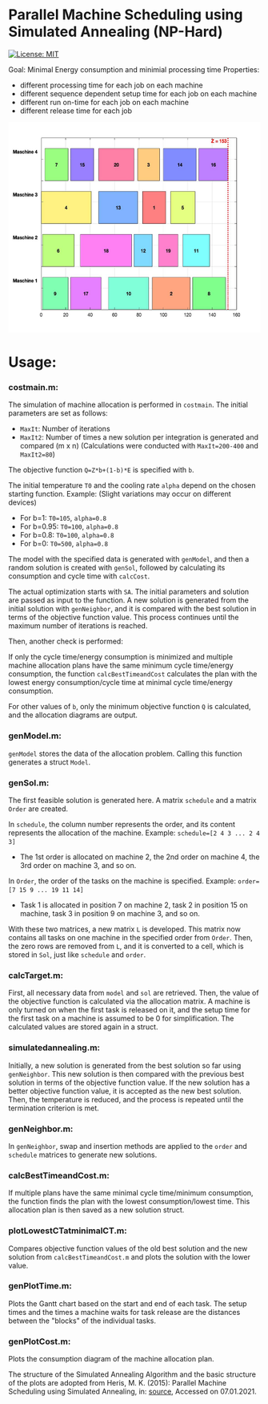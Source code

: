 # Parallel Machine Scheduling using Simulated Annealing (NP-Hard)

[![License: MIT](https://img.shields.io/badge/License-MIT-yellow.svg)](https://github.com/paulffm/Discrete-Time-Diffusion-Models-for-Discrete-Data/blob/main/LICENSE)

Goal: Minimal Energy consumption and minimial processing time
Properties: 
- different processing time for each job on each machine
- different sequence dependent setup time for each job on each machine
- different run on-time for each job on each machine 
- different release time for each job

<p align="center">
  <img src="scheduling_time.jpg"  alt="1" width = 560px height = 420px >
</p>

# Usage:

### costmain.m:

The simulation of machine allocation is performed in `costmain`. The initial parameters are set as follows:

- `MaxIt`: Number of iterations
- `MaxIt2`: Number of times a new solution per integration is generated and compared (m x n)
  (Calculations were conducted with `MaxIt=200-400` and `MaxIt2=80`)

The objective function `Q=Z*b+(1-b)*E` is specified with `b`.

The initial temperature `T0` and the cooling rate `alpha` depend on the chosen starting function.
Example: (Slight variations may occur on different devices)
  - For b=1: `T0=105`, `alpha=0.8`
  - For b=0.95: `T0=100`, `alpha=0.8`
  - For b=0.8: `T0=100`, `alpha=0.8`
  - For b=0: `T0=500`, `alpha=0.8`

The model with the specified data is generated with `genModel`, and then a random solution is created with `genSol`, followed by calculating its consumption and cycle time with `calcCost`.

The actual optimization starts with `SA`. The initial parameters and solution are passed as input to the function. A new solution is generated from the initial solution with `genNeighbor`, and it is compared with the best solution in terms of the objective function value. This process continues until the maximum number of iterations is reached.

Then, another check is performed:

If only the cycle time/energy consumption is minimized and multiple machine allocation plans have the same minimum cycle time/energy consumption, the function `calcBestTimeandCost` calculates the plan with the lowest energy consumption/cycle time at minimal cycle time/energy consumption.

For other values of `b`, only the minimum objective function `Q` is calculated, and the allocation diagrams are output.

### genModel.m:

`genModel` stores the data of the allocation problem. Calling this function generates a struct `Model`.

### genSol.m:

The first feasible solution is generated here. A matrix `schedule` and a matrix `Order` are created.

In `schedule`, the column number represents the order, and its content represents the allocation of the machine.
Example: `schedule=[2 4 3 ... 2 4 3]`
  - The 1st order is allocated on machine 2, the 2nd order on machine 4, the 3rd order on machine 3, and so on.

In `Order`, the order of the tasks on the machine is specified.
Example: `order=[7 15 9 ... 19 11 14]`
  - Task 1 is allocated in position 7 on machine 2, task 2 in position 15 on machine, task 3 in position 9 on machine 3, and so on.

With these two matrices, a new matrix `L` is developed. This matrix now contains all tasks on one machine in the specified order from `Order`. Then, the zero rows are removed from `L`, and it is converted to a cell, which is stored in `Sol`, just like `schedule` and `order`.

### calcTarget.m:

First, all necessary data from `model` and `sol` are retrieved. Then, the value of the objective function is calculated via the allocation matrix. A machine is only turned on when the first task is released on it, and the setup time for the first task on a machine is assumed to be 0 for simplification. The calculated values are stored again in a struct.

### simulatedannealing.m:

Initially, a new solution is generated from the best solution so far using `genNeighbor`. This new solution is then compared with the previous best solution in terms of the objective function value. If the new solution has a better objective function value, it is accepted as the new best solution. Then, the temperature is reduced, and the process is repeated until the termination criterion is met.

### genNeighbor.m:

In `genNeighbor`, swap and insertion methods are applied to the `order` and `schedule` matrices to generate new solutions.

### calcBestTimeandCost.m:

If multiple plans have the same minimal cycle time/minimum consumption, the function finds the plan with the lowest consumption/lowest time. This allocation plan is then saved as a new solution struct.

### plotLowestCTatminimalCT.m:

Compares objective function values of the old best solution and the new solution from `calcBestTimeandCost.m` and plots the solution with the lower value.

### genPlotTime.m:

Plots the Gantt chart based on the start and end of each task. The setup times and the times a machine waits for task release are the distances between the "blocks" of the individual tasks.

### genPlotCost.m:

Plots the consumption diagram of the machine allocation plan.

The structure of the Simulated Annealing Algorithm and the basic structure of the plots are adopted from Heris, M. K. (2015): Parallel Machine Scheduling using Simulated Annealing, in: [source](https://yarpiz.com/367/ypap107-parallel-machine-scheduling), Accessed on 07.01.2021.

